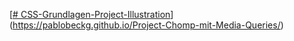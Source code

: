 [[# CSS-Grundlagen-Project-Illustration](https://pablobeckg.github.io/Project-Chomp-mit-Media-Queries/)](https://pablobeckg.github.io/Project-Chomp-mit-Media-Queries/)
